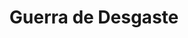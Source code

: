 ﻿---
title: "Guerra de Desgaste"
permalink: periodes_411.html
layout: periode
dataInici: 1967-07-01
dataFi: 1970-08-07
sidebar: periodes
pares:
  - 407:
    title: "Conflicto árabe-israelí"
    dataInici: "(1948-05-14)"

fills:
jocsPrincipals:
jocsEscenaris:
jocsEpoca:
jocsEpocaEscenaris:
  - title: "Elusive Victory"
    bggId: 25775
    escenari: "Desperate Struggle"

---
